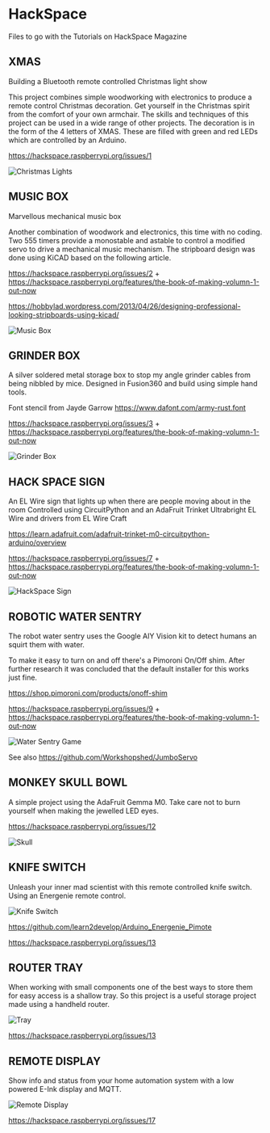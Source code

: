 # HackSpace

Files to go with the Tutorials on HackSpace Magazine

## XMAS

Building a Bluetooth remote controlled Christmas light show

This project combines simple woodworking with electronics to produce a remote control Christmas decoration. Get yourself in the Christmas spirit from the comfort of your own armchair. The skills and techniques of this project can be used in a wide range of other projects.
The decoration is in the form of the 4 letters of XMAS. These are filled with green and red LEDs which are controlled by an Arduino.

https://hackspace.raspberrypi.org/issues/1

![Christmas Lights](XMAS/Finished.jpg "Christmas Lights")

## MUSIC BOX

Marvellous mechanical music box

Another combination of woodwork and electronics, this time with no coding. Two 555 timers provide a monostable and astable to control a modified servo to drive a mechanical music mechanism. The stripboard design was done using KiCAD based on the following article.

https://hackspace.raspberrypi.org/issues/2 + https://hackspace.raspberrypi.org/features/the-book-of-making-volumn-1-out-now

https://hobbylad.wordpress.com/2013/04/26/designing-professional-looking-stripboards-using-kicad/ 

![Music Box](MusicBox/MusicBox_11_MusicBox.jpg "Music Box")


## GRINDER BOX

A silver soldered metal storage box to stop my angle grinder cables from being nibbled by mice.
Designed in Fusion360 and build using simple hand tools.

Font stencil from Jayde Garrow 
https://www.dafont.com/army-rust.font

https://hackspace.raspberrypi.org/issues/3 + https://hackspace.raspberrypi.org/features/the-book-of-making-volumn-1-out-now

![Grinder Box](GrinderBox/GrinderBox.jpg "Grinder Box")

## HACK SPACE SIGN

An EL Wire sign that lights up when there are people moving about in the room
Controlled using CircuitPython and an AdaFruit Trinket
Ultrabright EL Wire and drivers from EL Wire Craft

https://learn.adafruit.com/adafruit-trinket-m0-circuitpython-arduino/overview

https://hackspace.raspberrypi.org/issues/7 + https://hackspace.raspberrypi.org/features/the-book-of-making-volumn-1-out-now

![HackSpace Sign](HackSpaceSign/Sign.jpg "HackSpace")

## ROBOTIC WATER SENTRY

The robot water sentry uses the Google AIY Vision kit to detect humans an squirt them with water.

To make it easy to turn on and off there's a Pimoroni On/Off shim. After further research it was concluded that the default installer for this works just fine.

https://shop.pimoroni.com/products/onoff-shim

https://hackspace.raspberrypi.org/issues/9 + https://hackspace.raspberrypi.org/features/the-book-of-making-volumn-1-out-now

![Water Sentry Game](RobotWaterSentry/Game2.jpg "Water Sentry Game")

See also https://github.com/Workshopshed/JumboServo

## MONKEY SKULL BOWL

A simple project using the AdaFruit Gemma M0. Take care not to burn yourself when making the jewelled LED eyes.

https://hackspace.raspberrypi.org/issues/12

![Skull](Skull/Skull.jpg "Monkey Skull Bowl")

## KNIFE SWITCH

Unleash your inner mad scientist with this remote controlled knife switch. Using an Energenie remote control.

![Knife Switch](KnifeSwitch/KnifeSwitch.jpg "Knife Switch")

https://github.com/learn2develop/Arduino_Energenie_Pimote

https://hackspace.raspberrypi.org/issues/13

## ROUTER TRAY

When working with small components one of the best ways to store them for easy access is a shallow tray. So this project is a useful storage project made using a handheld router.

![Tray](RouterTray/Tray.jpg "Router Tray")

https://hackspace.raspberrypi.org/issues/13

## REMOTE DISPLAY

Show info and status from your home automation system with a low powered E-Ink display and MQTT.

![Remote Display](RemoteDisplay/RemoteDisplayUnit.JPG "Remote Display")

https://hackspace.raspberrypi.org/issues/17


